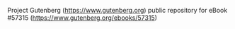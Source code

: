 Project Gutenberg (https://www.gutenberg.org) public repository for
eBook #57315 (https://www.gutenberg.org/ebooks/57315)

